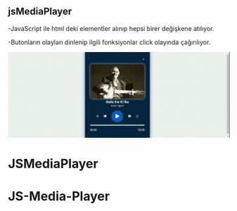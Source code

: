 ## jsMediaPlayer

-JavaScript ile html deki elementler alınıp hepsi birer değişkene atılıyor.

-Butonların olayları dinlenip ilgili fonksiyonlar click olayında çağırılıyor.

<img src="screen.gif"/>


# JSMediaPlayer
# JS-Media-Player
